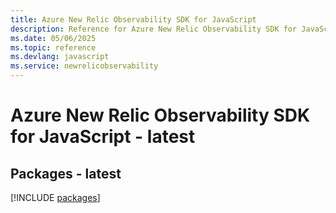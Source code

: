 ```yaml
---
title: Azure New Relic Observability SDK for JavaScript
description: Reference for Azure New Relic Observability SDK for JavaScript
ms.date: 05/06/2025
ms.topic: reference
ms.devlang: javascript
ms.service: newrelicobservability
---
```

# Azure New Relic Observability SDK for JavaScript - latest
## Packages - latest
[!INCLUDE [packages](new-relic-observability-index.md)]